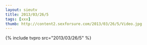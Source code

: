 ```yaml
--- 
layout: sieutv
title: 2013/03/26/5
tags: [xxx]
thumb: http://content2.sexforsure.com/2013/03/26/5/Video.jpg
---
```

{% include tvpro src="2013/03/26/5" %} 

